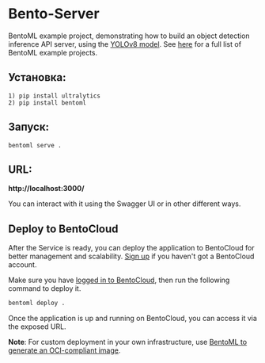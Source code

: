 # Bento-Server

BentoML example project, demonstrating how to build an object detection inference API server, using the [YOLOv8 model](https://huggingface.co/Ultralytics/YOLOv8). See [here](https://github.com/bentoml/BentoML/tree/main/examples) for a full list of BentoML example projects.

## Установка:
```
1) pip install ultralytics
2) pip install bentoml
```

## Запуск:

```
bentoml serve .
```

## URL:

**http://localhost:3000/**

You can interact with it using the Swagger UI or in other different ways.

## Deploy to BentoCloud

After the Service is ready, you can deploy the application to BentoCloud for better management and scalability. [Sign up](https://www.bentoml.com/) if you haven't got a BentoCloud account.

Make sure you have [logged in to BentoCloud](https://docs.bentoml.com/en/latest/bentocloud/how-tos/manage-access-token.html), then run the following command to deploy it.

```bash
bentoml deploy .
```

Once the application is up and running on BentoCloud, you can access it via the exposed URL.

**Note**: For custom deployment in your own infrastructure, use [BentoML to generate an OCI-compliant image](https://docs.bentoml.com/en/latest/guides/containerization.html).
